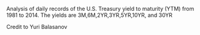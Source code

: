 Analysis of daily records of the U.S. Treasury yield to maturity (YTM) from 1981 to 2014. The yields are 3M,6M,2YR,3YR,5YR,10YR, and 30YR

Credit to Yuri Balasanov

